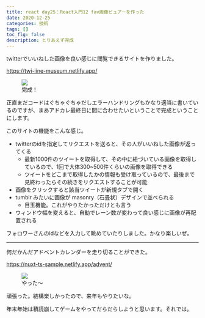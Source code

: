 ```yaml
---
title: react day25：React入門12 fav画像ビュアーを作った
date: 2020-12-25
categories: 技術
tags: []
toc_flg: false
description: とりあえず完成
---
```


twitterでいいねした画像を良い感じに閲覧できるサイトを作りました。

https://twi-iine-museum.netlify.app/

<figure><img src="https://firebasestorage.googleapis.com/v0/b/hukurouo.appspot.com/o/images%2Frapture_20201226011218.png?alt=media&token=217baed0-3464-4973-a66d-da84a9b2e1a2"><figcaption>完成！</figcaption></figure>

正直まだコードはぐちゃぐちゃだしエラーハンドリングもかなり適当に書いているのですが、まあアドカレ最終日に間に合わせたいということで完成ということにします。

このサイトの機能をこんな感じ。

- twitterのidを指定してリクエストを送ると、その人がいいねした画像が返ってくる
  - 最新1000件のツイートを取得して、その中に紐づいている画像を取得しているので、1回で大体300~500件くらいの画像を取得できる
  - ツイートをどこまで取得したかの情報も受け取っているので、最後まで見終わったらその続きをリクエストすることが可能
- 画像をクリックすると該当ツイートが新規タブで開く
- tumblr みたいに画像が masonry（石畳状）デザインで並べられる
  - 目玉機能。これがやりたかっただけとも言う
- ウィンドウ幅を変えると、自動でレーン数が変わって良い感じに画像が再配置される

フォロワーさんのidなどを入力して眺めていたりしました。かなり楽しいぜ。

----------

何だかんだアドベントカレンダーを走り切ることができた。

https://nuxt-ts-sample.netlify.app/advent/

<figure><img src="https://firebasestorage.googleapis.com/v0/b/hukurouo.appspot.com/o/images%2Frapture_20201226012821.png?alt=media&token=f6725562-2590-4460-8cd2-5a32ed2c76b5"><figcaption>やった～</figcaption></figure>

頑張った。結構楽しかったので、来年もやりたいな。

年末年始は積読崩してゲームをやってだらだらしようと思います。それでは。


